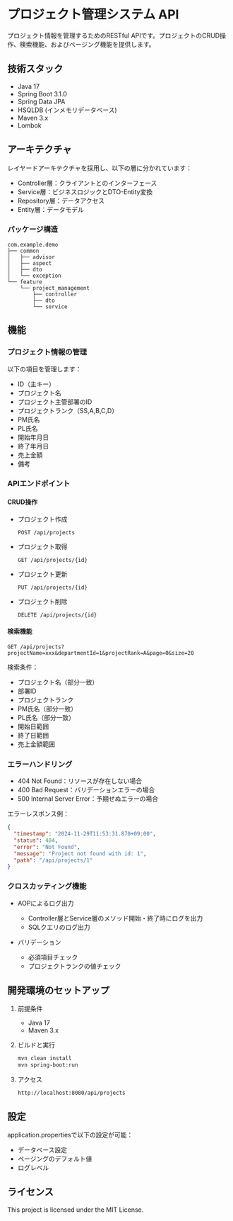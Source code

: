 # プロジェクト管理システム API

プロジェクト情報を管理するためのRESTful APIです。プロジェクトのCRUD操作、検索機能、およびページング機能を提供します。

## 技術スタック

- Java 17
- Spring Boot 3.1.0
- Spring Data JPA
- HSQLDB (インメモリデータベース)
- Maven 3.x
- Lombok

## アーキテクチャ

レイヤードアーキテクチャを採用し、以下の層に分かれています：

- Controller層：クライアントとのインターフェース
- Service層：ビジネスロジックとDTO-Entity変換
- Repository層：データアクセス
- Entity層：データモデル

### パッケージ構造

```
com.example.demo
├── common
│   ├── advisor
│   ├── aspect
│   ├── dto
│   └── exception
└── feature
    └── project_management
        ├── controller
        ├── dto
        └── service
```

## 機能

### プロジェクト情報の管理

以下の項目を管理します：

- ID（主キー）
- プロジェクト名
- プロジェクト主管部署のID
- プロジェクトランク（SS,A,B,C,D）
- PM氏名
- PL氏名
- 開始年月日
- 終了年月日
- 売上金額
- 備考

### APIエンドポイント

#### CRUD操作

- プロジェクト作成
  ```
  POST /api/projects
  ```

- プロジェクト取得
  ```
  GET /api/projects/{id}
  ```

- プロジェクト更新
  ```
  PUT /api/projects/{id}
  ```

- プロジェクト削除
  ```
  DELETE /api/projects/{id}
  ```

#### 検索機能

```
GET /api/projects?projectName=xxx&departmentId=1&projectRank=A&page=0&size=20
```

検索条件：
- プロジェクト名（部分一致）
- 部署ID
- プロジェクトランク
- PM氏名（部分一致）
- PL氏名（部分一致）
- 開始日範囲
- 終了日範囲
- 売上金額範囲

### エラーハンドリング

- 404 Not Found：リソースが存在しない場合
- 400 Bad Request：バリデーションエラーの場合
- 500 Internal Server Error：予期せぬエラーの場合

エラーレスポンス例：
```json
{
  "timestamp": "2024-11-29T11:53:31.870+09:00",
  "status": 404,
  "error": "Not Found",
  "message": "Project not found with id: 1",
  "path": "/api/projects/1"
}
```

### クロスカッティング機能

- AOPによるログ出力
  - Controller層とService層のメソッド開始・終了時にログを出力
  - SQLクエリのログ出力

- バリデーション
  - 必須項目チェック
  - プロジェクトランクの値チェック

## 開発環境のセットアップ

1. 前提条件
   - Java 17
   - Maven 3.x

2. ビルドと実行
   ```bash
   mvn clean install
   mvn spring-boot:run
   ```

3. アクセス
   ```
   http://localhost:8080/api/projects
   ```

## 設定

application.propertiesで以下の設定が可能：

- データベース設定
- ページングのデフォルト値
- ログレベル

## ライセンス

This project is licensed under the MIT License.

